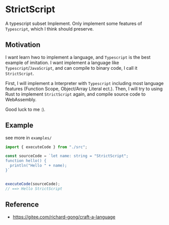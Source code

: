 # StrictScript

A typescript subset Implement. Only implement some features of `Typescript`, which I think should preserve.

## Motivation

I want learn hwo to implement a language, and `Typescript` is the best example of imitation. I want implement a language like `Typescript`/`JavaScript`, and can compile to binary code, I call it `StrictScript`.

First, I will implement a Interpreter with `Typescript` including most language features (Function Scope, Object/Array Literal ect.). Then, I will try to using Rust to implement `StrictScript` again, and compile source code to WebAssembly.

Good luck to me :).

## Example

see more in  `examples/`

```js
import { executeCode } from "./src";

const sourceCode = `let name: string = "StrictScript";
function hello() {
  println("Hello " + name);
}`


executeCode(sourceCode);
// ==> Hello StrictScript
```

## Reference

+ <https://gitee.com/richard-gong/craft-a-language>